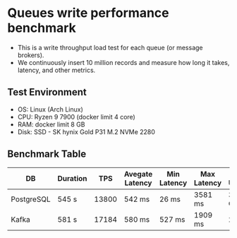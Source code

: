 # Queues write performance benchmark

- This is a write throughput load test for each queue (or message brokers).
- We continuously insert 10 million records and measure how long it takes, latency, and other metrics.

## Test Environment

- OS: Linux (Arch Linux)
- CPU: Ryzen 9 7900 (docker limit 4 core)
- RAM: docker limit 8 GB
- Disk: SSD - SK hynix Gold P31 M.2 NVMe 2280

## Benchmark Table

| DB         | Duration | TPS   | Avegate Latency | Min Latency | Max Latency | Disk Usage |
| ---------- | -------- | ----- | --------------- | ----------- | ----------- | ---------- |
| PostgreSQL | 545 s    | 13800 | 542 ms          | 26 ms       | 3581 ms     | 3.7 GB     |
| Kafka      | 581 s    | 17184 | 580 ms          | 527 ms      | 1909 ms     | 2 GB       |
